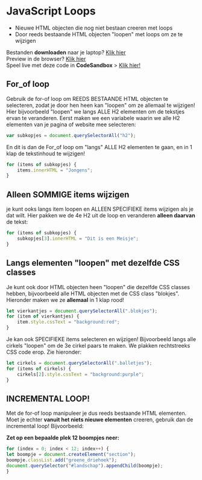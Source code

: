 # JavaScript Loops
- Nieuwe HTML objecten die nog niet bestaan creeren met loops
- Door reeds bestaande HTML objecten "loopen" met loops om ze te wijzigen

Bestanden **downloaden** naar je laptop? [Klik hier](https://github.com/CMD-Groningen/javascript-loops/archive/refs/heads/master.zip)     
Preview in de browser? [Klik hier](https://cmd-groningen.github.io/javascript-loops)  
Speel live met deze code in **CodeSandbox** > [Klik hier!](https://codesandbox.io/s/github/CMD-Groningen/javascript-loops) 

## For_of loop

Gebruik de for-of loop om REEDS BESTAANDE HTML objecten te selecteren, zodat je door hen heen kan "loopen" om ze allemaal te wijzigen! Hier bijvoorbeeld "loopen" we langs ALLE H2 elementen om de tekstjes ervan te veranderen. Eerst maken we een variabele waarin we alle H2 elementen van je pagina of website mee selecteren:

```JavaScript
var subkopjes = document.querySelectorAll("h2");
```

En dit is dan de For_of loop om "langs" ALLE H2 elementen te gaan, en in 1 klap de tekstinhoud te wijzigen!

```JavaScript
for (items of subkopjes) {
	items.innerHTML = "Jongens";
}
```

## Alleen SOMMIGE items wijzigen

je kunt ooks langs item loopen en ALLEEN SPECIFIEKE items wijzigen als je dat wilt. Hier pakken we de 4e H2 uit de loop en veranderen **alleen daarvan** de tekst:

```JavaScript
for (items of subkopjes) {
	subkopjes[3].innerHTML = "Dit is een Meisje";
}
```

## Langs elementen "loopen" met dezelfde CSS classes

Je kunt ook door HTML objecten heen "loopen" die dezelfde CSS classes hebben, bijvoorbeeld alle HTML objecten met de CSS class "blokjes". Hieronder maken we ze **allemaal** in 1 klap rood!

```JavaScript
let vierkantjes = document.querySelectorAll(".blokjes");
for (item of vierkantjes) {
	item.style.cssText = "background:red";
}
```

Je kan ook SPECIFIEKE items selecteren en wijzigen! Bijvoorbeeld langs alle cirkels "loopen" om de 3e cirkel paars te maken. We plakken rechtstreeks CSS code erop. Zie hieronder:

```JavaScript
let cirkels = document.querySelectorAll(".balletjes");
for (items of cirkels) {
	cirkels[2].style.cssText = "background:purple";
}
```

## INCREMENTAL LOOP!

Met de for-of loop manipuleer je dus reeds bestaande HTML elementen. Moet je echter **vanuit het niets nieuwe elementen** creeren, gebruik dan de incremental loop! Bijvoorbeeld:

**Zet op een bepaalde plek 12 boompjes neer:**

```JavaScript
for (index = 0; index < 12; index++) {
let boompje = document.createElement("section");
boompje.classList.add("groene_driehoek");
document.querySelector("#landschap").appendChild(boompje);
}
```
